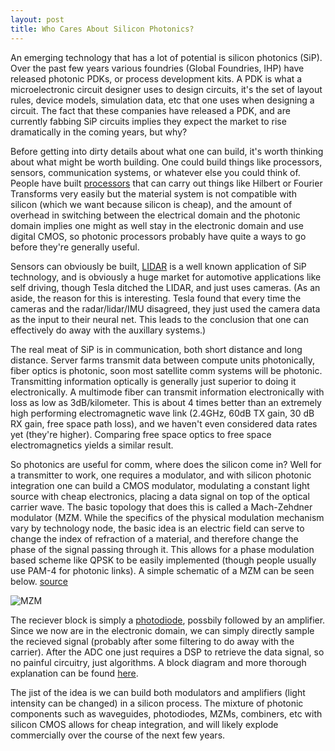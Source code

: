 ```yaml
---
layout: post
title: Who Cares About Silicon Photonics?
---
```


An emerging technology that has a lot of potential is silicon photonics (SiP). Over the past few years various foundries (Global Foundries, IHP) have released photonic PDKs, or process development kits. A PDK is what a microelectronic circuit designer uses to design circuits, it's the set of layout rules, device models, simulation data, etc that one uses when designing a circuit. The fact that these companies have released a PDK, and are currently fabbing SiP circuits implies they expect the market to rise dramatically in the coming years, but why?

Before getting into dirty details about what one can build, it's worth thinking about what might be worth building. One could build things like processors, sensors, communication systems, or whatever else you could think of. People have built [processors](https://www.nature.com/articles/nphoton.2015.281) that can carry out things like Hilbert or Fourier Transforms very easily but the material system is not compatible with silicon (which we want because silicon is cheap), and the amount of overhead in switching between the electrical domain and the photonic domain implies one might as well stay in the electronic domain and use digital CMOS, so photonic processors probably have quite a ways to go before they're generally useful.

Sensors can obviously be built, [LIDAR](https://www.electronicsweekly.com/market-sectors/automotive-electronics/silicon-photonics-yields-integrated-automotive-lidar-chip-2021-09/) is a well known application of SiP technology, and is obviously a huge market for automotive applications like self driving, though Tesla ditched the LIDAR, and just uses cameras. (As an aside, the reason for this is interesting. Tesla found that every time the cameras and the radar/lidar/IMU disagreed, they just used the camera data as the input to their neural net. This leads to the conclusion that one can effectively do away with the auxillary systems.)

The real meat of SiP is in communication, both short distance and long distance. Server farms transmit data between compute units photonically, fiber optics is photonic, soon most satellite comm systems will be photonic. Transmitting information optically is generally just superior to doing it electronically. A multimode fiber can transmit information electronically with loss as low as 3dB/kilometer. This is about 4 times better than an extremely high performing electromagnetic wave link (2.4GHz, 60dB TX gain, 30 dB RX gain, free space path loss), and we haven't even considered data rates yet (they're higher). Comparing free space optics to free space electromagnetics yields a similar result.

So photonics are useful for comm, where does the silicon come in? Well for a transmitter to work, one requires a modulator, and with silicon photonic integration one can build a CMOS modulator, modulating a constant light source with cheap electronics, placing a data signal on top of the optical carrier wave. The basic topology that does this is called a Mach-Zehdner modulator (MZM. While the specifics of the physical modulation mechanism vary by technology node, the basic idea is an electric field can serve to change the index of refraction of a material, and therefore change the phase of the signal passing through it. This allows for a phase modulation based scheme like QPSK to be easily implemented (though people usually use PAM-4 for photonic links). A simple schematic of a MZM can be seen below. [source](https://www.researchgate.net/figure/Mach-Zehnder-Modulator-MZM-principles-a-structure-b-transmission-function-Kaminow_fig2_221927388)

![MZM]({{togblog.github.io}}/images/MZM.png)

The reciever block is simply a [photodiode](https://en.wikipedia.org/wiki/Photodiode#:~:text=A%20photodiode%20is%20a%20semiconductor,light%20into%20an%20electrical%20current.&text=Photodiodes%20may%20contain%20optical%20filters,as%20their%20surface%20area%20increases.), possbily followed by an amplifier. Since we now are in the electronic domain, we can simply directly sample the recieved signal (probably after some filtering to do away with the carrier). After the ADC one just requires a DSP to retrieve the data signal, so no painful circuitry, just algorithms. A block diagram and more thorough explanation can be found [here](https://ieeexplore.ieee.org/document/8782617). 

The jist of the idea is we can build both modulators and amplifiers (light intensity can be changed) in a silicon process. The mixture of photonic components such as waveguides, photodiodes, MZMs, combiners, etc with silicon CMOS allows for cheap integration, and will likely explode commercially over the course of the next few years.